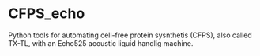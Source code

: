 # CFPS_echo
Python tools for automating cell-free protein sysnthetis (CFPS), also called TX-TL, with an Echo525 acoustic liquid handlig machine.
